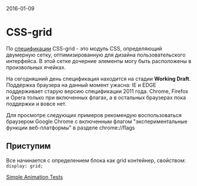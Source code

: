 <time>2016-01-09</time>
# CSS-grid

По [спецификации](http://www.w3.org/TR/css-grid-1/) CSS-grid - это модуль CSS, определяющий двумерную сетку, оптимизированную для дизайна пользовательского интерфейса. В этой сетке дочерние элементы могу быть расположены в произвольных ячейках.

На сегодняшний день спецификация находится на стадии **Working Draft**. Поддержка браузера на данный момент ужасна: IE и EDGE поддерживает старую версию спецификации 2011 года. Chrome, Firefox и Opera только при включенных флагах, а в остальных браузерах пока поддержки и вовсе нет.

Для просмотре следующих примеров рекомендую воспользоваться браузером Google Chrome с включенным флагом "экспериментальные функции веб-платформы" в разделе chrome://flags

## Приступим

Все начинается с определением блока как grid контейнер, свойством:  
```display: grid;```

<a class="jsbin-embed foo" href="http://jsbin.com/iwovaj/74/embed?js,output">
    Simple Animation Tests</a>
<script src="http://static.jsbin.com/js/embed.js"></script>

